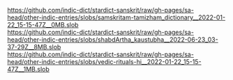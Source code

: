 https://github.com/indic-dict/stardict-sanskrit/raw/gh-pages/sa-head/other-indic-entries/slobs/samskritam-tamizham_dictionary__2022-01-22_15-15-47Z__0MB.slob  
https://github.com/indic-dict/stardict-sanskrit/raw/gh-pages/sa-head/other-indic-entries/slobs/shabdArtha_kaustubha__2022-06-23_03-37-29Z__8MB.slob  
https://github.com/indic-dict/stardict-sanskrit/raw/gh-pages/sa-head/other-indic-entries/slobs/vedic-rituals-hi__2022-01-22_15-15-47Z__1MB.slob  
